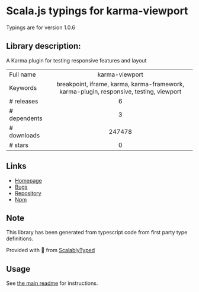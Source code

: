 
# Scala.js typings for karma-viewport

Typings are for version 1.0.6

## Library description:
A Karma plugin for testing responsive features and layout

|                    |                 |
| ------------------ | :-------------: |
| Full name          | karma-viewport |
| Keywords           | breakpoint, iframe, karma, karma-framework, karma-plugin, responsive, testing, viewport |
| # releases         | 6 |
| # dependents       | 3 |
| # downloads        | 247478 |
| # stars            | 0 |

## Links
- [Homepage](https://github.com/squidfunk/karma-viewport)
- [Bugs](https://github.com/squidfunk/karma-viewport/issues)
- [Repository](https://github.com/squidfunk/karma-viewport)
- [Npm](https://www.npmjs.com/package/karma-viewport)
    


## Note
This library has been generated from typescript code from first party type definitions.

Provided with :purple_heart: from [ScalablyTyped](https://github.com/oyvindberg/ScalablyTyped)

## Usage
See [the main readme](../../readme.md) for instructions.


